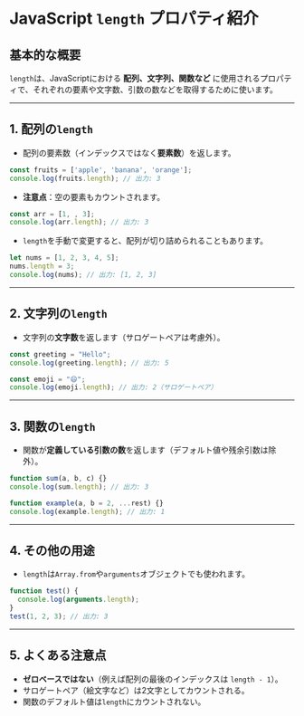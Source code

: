 
# JavaScript `length` プロパティ紹介

##  基本的な概要

`length`は、JavaScriptにおける **配列、文字列、関数など** に使用されるプロパティで、それぞれの要素や文字数、引数の数などを取得するために使います。

---

##  1. 配列の`length`

- 配列の要素数（インデックスではなく**要素数**）を返します。

```js
const fruits = ['apple', 'banana', 'orange'];
console.log(fruits.length); // 出力: 3
```

- **注意点**：空の要素もカウントされます。

```js
const arr = [1, , 3];
console.log(arr.length); // 出力: 3
```

- `length`を手動で変更すると、配列が切り詰められることもあります。

```js
let nums = [1, 2, 3, 4, 5];
nums.length = 3;
console.log(nums); // 出力: [1, 2, 3]
```

---

##  2. 文字列の`length`

- 文字列の**文字数**を返します（サロゲートペアは考慮外）。

```js
const greeting = "Hello";
console.log(greeting.length); // 出力: 5
```

```js
const emoji = "😄";
console.log(emoji.length); // 出力: 2（サロゲートペア）
```

---

##  3. 関数の`length`

- 関数が**定義している引数の数**を返します（デフォルト値や残余引数は除外）。

```js
function sum(a, b, c) {}
console.log(sum.length); // 出力: 3

function example(a, b = 2, ...rest) {}
console.log(example.length); // 出力: 1
```

---

##  4. その他の用途

- `length`は`Array.from`や`arguments`オブジェクトでも使われます。

```js
function test() {
  console.log(arguments.length);
}
test(1, 2, 3); // 出力: 3
```

---

##  5. よくある注意点

- **ゼロベースではない**（例えば配列の最後のインデックスは `length - 1`）。
- サロゲートペア（絵文字など）は2文字としてカウントされる。
- 関数のデフォルト値は`length`にカウントされない。

